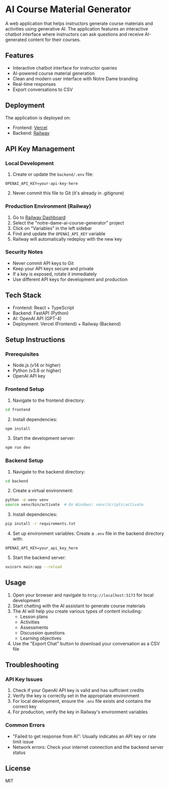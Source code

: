 # AI Course Material Generator

A web application that helps instructors generate course materials and activities using generative AI. The application features an interactive chatbot interface where instructors can ask questions and receive AI-generated content for their courses.

## Features

- Interactive chatbot interface for instructor queries
- AI-powered course material generation
- Clean and modern user interface with Notre Dame branding
- Real-time responses
- Export conversations to CSV

## Deployment

The application is deployed on:
- Frontend: [Vercel](https://notre-dame-ai-course-generator.vercel.app)
- Backend: [Railway](https://notre-dame-ai-course-generator-production.up.railway.app)

## API Key Management

### Local Development
1. Create or update the `backend/.env` file:
```
OPENAI_API_KEY=your-api-key-here
```
2. Never commit this file to Git (it's already in .gitignore)

### Production Environment (Railway)
1. Go to [Railway Dashboard](https://railway.app/dashboard)
2. Select the "notre-dame-ai-course-generator" project
3. Click on "Variables" in the left sidebar
4. Find and update the `OPENAI_API_KEY` variable
5. Railway will automatically redeploy with the new key

### Security Notes
- Never commit API keys to Git
- Keep your API keys secure and private
- If a key is exposed, rotate it immediately
- Use different API keys for development and production

## Tech Stack

- Frontend: React + TypeScript
- Backend: FastAPI (Python)
- AI: OpenAI API (GPT-4)
- Deployment: Vercel (Frontend) + Railway (Backend)

## Setup Instructions

### Prerequisites

- Node.js (v14 or higher)
- Python (v3.8 or higher)
- OpenAI API key

### Frontend Setup

1. Navigate to the frontend directory:
```bash
cd frontend
```

2. Install dependencies:
```bash
npm install
```

3. Start the development server:
```bash
npm run dev
```

### Backend Setup

1. Navigate to the backend directory:
```bash
cd backend
```

2. Create a virtual environment:
```bash
python -m venv venv
source venv/bin/activate  # On Windows: venv\Scripts\activate
```

3. Install dependencies:
```bash
pip install -r requirements.txt
```

4. Set up environment variables:
Create a `.env` file in the backend directory with:
```
OPENAI_API_KEY=your_api_key_here
```

5. Start the backend server:
```bash
uvicorn main:app --reload
```

## Usage

1. Open your browser and navigate to `http://localhost:5173` for local development
2. Start chatting with the AI assistant to generate course materials
3. The AI will help you create various types of content including:
   - Lesson plans
   - Activities
   - Assessments
   - Discussion questions
   - Learning objectives
4. Use the "Export Chat" button to download your conversation as a CSV file

## Troubleshooting

### API Key Issues
1. Check if your OpenAI API key is valid and has sufficient credits
2. Verify the key is correctly set in the appropriate environment
3. For local development, ensure the `.env` file exists and contains the correct key
4. For production, verify the key in Railway's environment variables

### Common Errors
- "Failed to get response from AI": Usually indicates an API key or rate limit issue
- Network errors: Check your internet connection and the backend server status

## License

MIT 